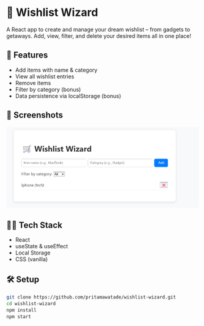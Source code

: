 # 🛒 Wishlist Wizard

A React app to create and manage your dream wishlist – from gadgets to getaways. Add, view, filter, and delete your desired items all in one place!

## 🚀 Features
- Add items with name & category
- View all wishlist entries
- Remove items
- Filter by category (bonus)
- Data persistence via localStorage (bonus)

## 📸 Screenshots
![Wishlist Screenshot](./src/assets/image.png)

## 🧑‍💻 Tech Stack
- React
- useState & useEffect
- Local Storage
- CSS (vanilla)

## 🛠️ Setup
```bash
git clone https://github.com/pritamawatade/wishlist-wizard.git
cd wishlist-wizard
npm install
npm start
